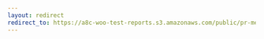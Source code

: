 ```yaml
---
layout: redirect
redirect_to: https://a8c-woo-test-reports.s3.amazonaws.com/public/pr-merge/41068/e2e/index.html
---
```


